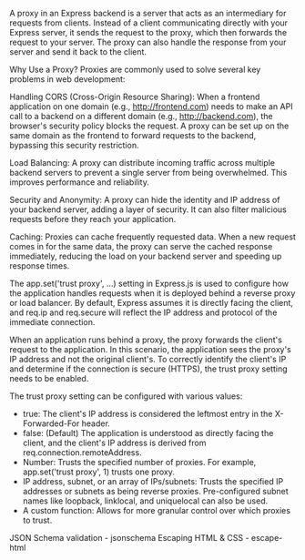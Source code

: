 A proxy in an Express backend is a server that acts as an intermediary for requests from clients. Instead of a client communicating directly with your Express server, it sends the request to the proxy, which then forwards the request to your server. The proxy can also handle the response from your server and send it back to the client.

Why Use a Proxy?
Proxies are commonly used to solve several key problems in web development:

Handling CORS (Cross-Origin Resource Sharing): When a frontend application on one domain (e.g., http://frontend.com) needs to make an API call to a backend on a different domain (e.g., http://backend.com), the browser's security policy blocks the request. A proxy can be set up on the same domain as the frontend to forward requests to the backend, bypassing this security restriction.

Load Balancing: A proxy can distribute incoming traffic across multiple backend servers to prevent a single server from being overwhelmed. This improves performance and reliability.

Security and Anonymity: A proxy can hide the identity and IP address of your backend server, adding a layer of security. It can also filter malicious requests before they reach your application.

Caching: Proxies can cache frequently requested data. When a new request comes in for the same data, the proxy can serve the cached response immediately, reducing the load on your backend server and speeding up response times.

The app.set('trust proxy', ...) setting in Express.js is used to configure how the application handles requests when it is deployed behind a reverse proxy or load balancer. By default, Express assumes it is directly facing the client, and req.ip and req.secure will reflect the IP address and protocol of the immediate connection.

When an application runs behind a proxy, the proxy forwards the client's request to the application. In this scenario, the application sees the proxy's IP address and not the original client's. To correctly identify the client's IP and determine if the connection is secure (HTTPS), the trust proxy setting needs to be enabled.

The trust proxy setting can be configured with various values:

- true: The client's IP address is considered the leftmost entry in the X-Forwarded-For header.
- false: (Default) The application is understood as directly facing the client, and the client's IP address is derived from req.connection.remoteAddress.
- Number: Trusts the specified number of proxies. For example, app.set('trust proxy', 1) trusts one proxy.
- IP address, subnet, or an array of IPs/subnets: Trusts the specified IP addresses or subnets as being reverse proxies. Pre-configured subnet names like loopback, linklocal, and uniquelocal can also be used.
- A custom function: Allows for more granular control over which proxies to trust.

JSON Schema validation - jsonschema
Escaping HTML & CSS - escape-html
